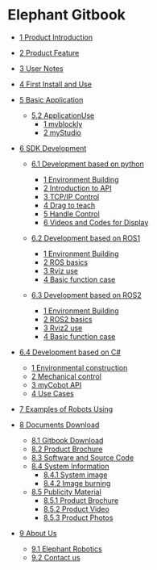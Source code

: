 # Elephant Gitbook

* [1 Product Introduction](1-ProductIntroduction/README.md)
* [2 Product Feature](2-ProductFreature/README.md)
* [3 User Notes](3-UserNotes/3.1_320_PI_userNotes.md)
* [4 First Install and Use](4-FirstInstallAndUse/4.1_320_PI_firstUse.md)
* [5 Basic Application](5-BasicApplication/README.md)
  * [5.2 ApplicationUse](5-BasicApplication/README.md)
    * [1 myblockly](5-BasicApplication/5.2-ApplicationUse/5.2.1-myblockly/320pi/README.md)
    * [2 myStudio](5-BasicApplication/5.2-ApplicationUse/5.2.2-mystudio/320pi/README.md)
* [6 SDK Development](6-SDKDevelopment/README.md)
  * [6.1 Development based on python](10-ApplicationBasePython/README.md)
    * [1 Environment Building](10-ApplicationBasePython/10.1_320_PI-ApplicationPython/1_download.md)
    * [2 Introduction to API](10-ApplicationBasePython/10.1_320_PI-ApplicationPython/2_API.md)
    * [3 TCP/IP Control](10-ApplicationBasePython/10.1_320_PI-ApplicationPython/3_TCPIP.md)
    * [4 Drag to teach](10-ApplicationBasePython/10.1_320_PI-ApplicationPython/4_drag.md)
    * [5 Handle Control](10-ApplicationBasePython/10.1_320_PI-ApplicationPython/5_Handle_control.md)
    * [6 Videos and Codes for Display](10-ApplicationBasePython/10.1_320_PI-ApplicationPython/6_example.md)
  * [6.2 Development based on ROS1](11-ApplicationBaseROS/11.1-ROS1/11.1.2-PI.md)
    * [1 Environment Building](11-ApplicationBaseROS/11.1-ROS1/11.1.2-320PI/11.1.2.1-环境搭建.md)
    * [2 ROS basics](11-ApplicationBaseROS/11.1-ROS1/11.1.2-320PI/11.1.2.2-ROS基础.md)
    * [3 Rviz use](11-ApplicationBaseROS/11.1-ROS1/11.1.2-320PI/11.1.2.3-rviz介绍.md)
    * [4 Basic function case](11-ApplicationBaseROS/11.1-ROS1/11.1.2-320PI/11.1.2.4-基础功能.md)


  * [6.3 Development based on ROS2](11-ApplicationBaseROS/11.2-ROS2/11.2.2-PI.md)
    * [1 Environment Building](11-ApplicationBaseROS/11.2-ROS2/11.2.2-320PI/11.2.2.1-环境搭建.md)
    * [2 ROS2 basics](11-ApplicationBaseROS/11.2-ROS2/11.2.2-320PI/11.2.2.2-ROS2基础.md)
    * [3 Rviz2 use](11-ApplicationBaseROS/11.2-ROS2/11.2.2-320PI/11.2.2.3-rviz2介绍.md)
    * [4 Basic function case](11-ApplicationBaseROS/11.2-ROS2/11.2.2-320PI/11.2.2.4-基础功能.md)
* [6.4 Development based on C# ](15-ApplicationBaseCSharp/15.6C.md)
	* [1 Environmental construction](15-ApplicationBaseCSharp/15.2-myCobot320-PI.md)
	* [2 Mechanical control](15-ApplicationBaseCSharp/15.3-angle.md)
	* [3 myCobot API](15-ApplicationBaseCSharp/15.4-API.md)
	* [4 Use Cases](15-ApplicationBaseCSharp/15.5-case.md)

* [7 Examples of Robots Using]()
* [8 Documents Download]()
  * [8.1 Gitbook Download]()
  * [8.2 Product Brochure]()
  * [8.3 Software and Source Code]()
  * [8.4 System Information]()
    * [8.4.1 System image](8-FilesDownload/8.4.1_systemImage.md)
    * [8.4.2 Image burning](8-FilesDownload/8.4.2_imageBurning.md)
  * [8.5 Publicity Material]()
    * [8.5.1 Product Brochure]()
    * [8.5.2 Product Video](8-FilesDownload/1_productVideos.md)
    * [8.5.3 Product Photos]()
* [9 About Us]()
  * [9.1 Elephant Robotics](9-AboutUs/9.1_company.md)
  * [9.2 Contact us](9-AboutUs/9.2_contact.md)

